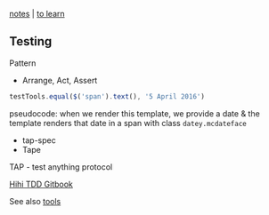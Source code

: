 [notes](notes.md) | [to learn](toLearn.md)

## Testing

Pattern
- Arrange, Act, Assert

```javascript
testTools.equal($('span').text(), '5 April 2016')
```

pseudocode: when we render this template, we provide a date & the template renders that date in a span with class `datey.mcdateface`

- tap-spec
- Tape

TAP - test anything protocol

[Hihi TDD Gitbook](https://enspiral-academy.gitbooks.io/hihi-2016/content/weeks/1/monday.html)

See also [tools](tools.md)
